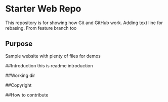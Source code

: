 # Starter Web Repo

This repository is for showing how Git and GitHub work. Adding text line for rebasing. From feature branch too

## Purpose

Sample website with plenty of files for demos

##Introduction
this is readme introduction


##Working dir

##Copyright

##How to contribute
